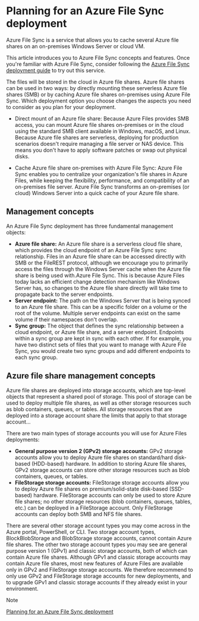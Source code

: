 # Planning for an Azure File Sync deployment

Azure File Sync is a service that allows you to cache several Azure file shares on an on-premises Windows Server or cloud VM.

This article introduces you to Azure File Sync concepts and features. Once you're familiar with Azure File Sync, consider following the [Azure File Sync deployment guide](https://learn.microsoft.com/en-us/azure/storage/file-sync/file-sync-deployment-guide) to try out this service.

The files will be stored in the cloud in Azure file shares. Azure file shares can be used in two ways: by directly mounting these serverless Azure file shares (SMB) or by caching Azure file shares on-premises using Azure File Sync. Which deployment option you choose changes the aspects you need to consider as you plan for your deployment.

- Direct mount of an Azure file share: Because Azure Files provides SMB access, you can mount Azure file shares on-premises or in the cloud using the standard SMB client available in Windows, macOS, and Linux. Because Azure file shares are serverless, deploying for production scenarios doesn't require managing a file server or NAS device. This means you don't have to apply software patches or swap out physical disks.

- Cache Azure file share on-premises with Azure File Sync: Azure File Sync enables you to centralize your organization's file shares in Azure Files, while keeping the flexibility, performance, and compatibility of an on-premises file server. Azure File Sync transforms an on-premises (or cloud) Windows Server into a quick cache of your Azure file share.

## Management concepts

An Azure File Sync deployment has three fundamental management objects:

- **Azure file share:** An Azure file share is a serverless cloud file share, which provides the cloud endpoint of an Azure File Sync sync relationship. Files in an Azure file share can be accessed directly with SMB or the FileREST protocol, although we encourage you to primarily access the files through the Windows Server cache when the Azure file share is being used with.Azure File Sync. This is because Azure Files today lacks an efficient change detection mechanism like Windows Server has, so changes to the Azure file share directly will take time to propagate back to the server endpoints.
- **Server endpoint:** The path on the Windows Server that is being synced to an Azure file share. This can be a specific folder on a volume or the root of the volume. Multiple server endpoints can exist on the same volume if their namespaces don't overlap.
- **Sync group:** The object that defines the sync relationship between a cloud endpoint, or Azure file share, and a server endpoint. Endpoints within a sync group are kept in sync with each other. If for example, you have two distinct sets of files that you want to manage with Azure File Sync, you would create two sync groups and add different endpoints to each sync group.

## Azure file share management concepts

Azure file shares are deployed into storage accounts, which are top-level objects that represent a shared pool of storage. This pool of storage can be used to deploy multiple file shares, as well as other storage resources such as blob containers, queues, or tables. All storage resources that are deployed into a storage account share the limits that apply to that storage account...

There are two main types of storage accounts you will use for Azure Files deployments:

- **General purpose version 2 (GPv2) storage accounts:** GPv2 storage accounts allow you to deploy Azure file shares on standard/hard disk-based (HDD-based) hardware. In addition to storing Azure file shares, GPv2 storage accounts can store other storage resources such as blob containers, queues, or tables.
- **FileStorage storage accounts:** FileStorage storage accounts allow you to deploy Azure file shares on premium/solid-state disk-based (SSD-based) hardware. FileStorage accounts can only be used to store Azure file shares; no other storage resources (blob containers, queues, tables, etc.) can be deployed in a FileStorage account. Only FileStorage accounts can deploy both SMB and NFS file shares.

There are several other storage account types you may come across in the Azure portal, PowerShell, or CLI. Two storage account types, BlockBlobStorage and BlobStorage storage accounts, cannot contain Azure file shares. The other two storage account types you may see are general purpose version 1 (GPv1) and classic storage accounts, both of which can contain Azure file shares. Although GPv1 and classic storage accounts may contain Azure file shares, most new features of Azure Files are available only in GPv2 and FileStorage storage accounts. We therefore recommend to only use GPv2 and FileStorage storage accounts for new deployments, and to upgrade GPv1 and classic storage accounts if they already exist in your environment.

<!-- MD028/no-blanks-blockquote -->
>[!NOTE]
>[Planning for an Azure File Sync deployment](https://learn.microsoft.com/en-us/azure/storage/file-sync/file-sync-planning)
